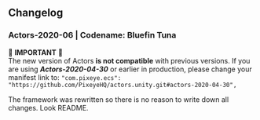 ## Changelog 
### Actors-2020-06 | Codename: Bluefin Tuna
🚧 **IMPORTANT** 🚧   
The new version of Actors **is not compatible** with previous versions. If you are using ***Actors-2020-04-30*** or earlier in production, please change your manifest link to: ```"com.pixeye.ecs": "https://github.com/PixeyeHQ/actors.unity.git#actors-2020-04-30",```

The framework was rewritten so there is no reason to write down all changes. Look README.
